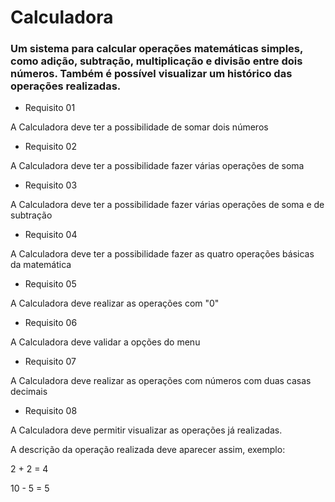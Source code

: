 # Calculadora

### Um sistema para calcular operações matemáticas simples, como adição, subtração, multiplicação e divisão entre dois números. Também é possível visualizar um histórico das operações realizadas. 

* Requisito 01 

 A Calculadora deve ter a possibilidade de somar dois números


* Requisito 02 

 A Calculadora deve ter a possibilidade fazer várias operações de soma


* Requisito 03 

 A Calculadora deve ter a possibilidade fazer várias operações de soma e de subtração


* Requisito 04 

 A Calculadora deve ter a possibilidade fazer as quatro operações básicas da matemática


* Requisito 05 

 A Calculadora deve realizar as operações com "0"


* Requisito 06

 A Calculadora deve validar a opções do menu 


* Requisito 07

 A Calculadora deve realizar as operações com números com duas casas decimais


* Requisito 08

 A Calculadora deve permitir visualizar as operações já realizadas.
 
 A descrição da operação realizada deve aparecer assim, exemplo:
 
 2 + 2 = 4
 
 10 - 5 = 5
 

